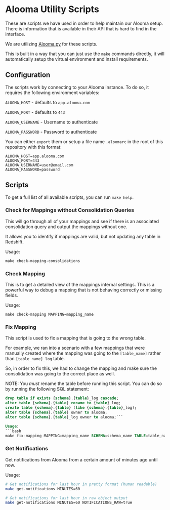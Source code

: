 # Alooma Utility Scripts

These are scripts we have used in order to help maintain our Alooma setup.
There is information that is available in their API that is hard to find in the interface.

We are utilizing [Alooma.py](https://support.alooma.com/hc/en-us/articles/115000686229-Accessing-Alooma-programmatically) for these scripts.

This is built in a way that you can just use the `make` commands directly, it will automatically setup the virtual environment and install requirements.

## Configuration

The scripts work by connecting to your Alooma instance.
To do so, it requires the following environment variables:

`ALOOMA_HOST` - defaults  to `app.alooma.com`

`ALOOMA_PORT` - defaults to `443`

`ALOOMA_USERNAME` - Username to authenticate

`ALOOMA_PASSWORD` - Password to authenticate

You can either `export` them or setup a file name `.aloomarc` in the root of this repository with this format:
```
ALOOMA_HOST=app.alooma.com
ALOOMA_PORT=443
ALOOMA_USERNAME=user@email.com
ALOOMA_PASSWORD=password
```

## Scripts

To get a full list of all available scripts, you can run `make help`.

### Check for Mappings without Consolidation Queries

This will go through all of your mappings and see if there is an associated consolidation query and output the mappings without one.

It allows you to identify if mappings are valid, but not updating any table in Redshift.

Usage:
```
make check-mapping-consolidations
```

### Check Mapping

This is to get a detailed view of the mappings internal settings.
This is a powerful way to debug a mapping that is not behaving correctly or missing fields.

Usage:
```
make check-mapping MAPPING=mapping_name
```

### Fix Mapping

This script is used to fix a mapping that is going to the wrong table.

For example, we ran into a scenario with a few mappings that were manually created where the mapping was going to the `[table_name]` rather than `[table_name]_log` table.

So, in order to fix this, we had to change the mapping and make sure the consolidation was going to the correct place as well.

NOTE: You *must* rename the table before running this script. You can do so by running the following SQL statement:

```sql
drop table if exists {schema}.{table}_log cascade;
alter table {schema}.{table} rename to {table}_log;
create table {schema}.{table} (like {schema}.{table}_log);
alter table {schema}.{table} owner to alooma;
alter table {schema}.{table}_log owner to alooma;```

Usage:
```bash
make fix-mapping MAPPING=mapping_name SCHEMA=schema_name TABLE=table_name
```

### Get Notifications

Get notifications from Alooma from a certain amount of minutes ago until now.

Usage:
```bash
# Get notifications for last hour in pretty format (human readable)
make get-notifications MINUTES=60

# Get notifications for last hour in raw object output
make get-notifications MINUTES=60 NOTIFICATIONS_RAW=true
```
